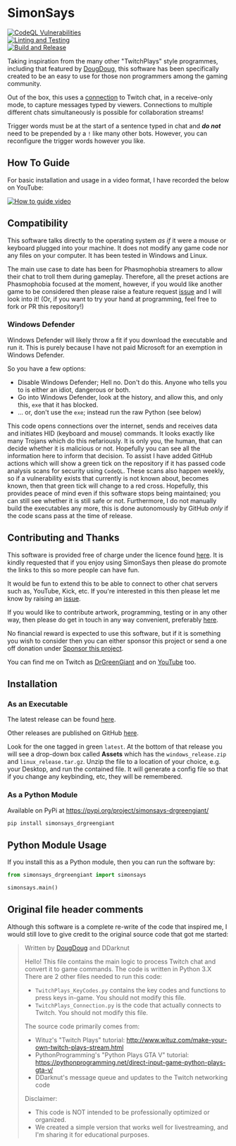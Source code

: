 # SimonSays

[![CodeQL Vulnerabilities](https://github.com/howroyd/simonsays/actions/workflows/codeql-analysis.yml/badge.svg)](https://github.com/howroyd/simonsays/actions/workflows/codeql-analysis.yml)\
[![Linting and Testing](https://github.com/howroyd/simonsays/actions/workflows/python-testing.yml/badge.svg)](https://github.com/howroyd/simonsays/actions/workflows/python-testing.yml)\
[![Build and Release](https://github.com/howroyd/simonsays/actions/workflows/python-publish.yml/badge.svg)](https://github.com/howroyd/simonsays/actions/workflows/python-publish.yml)

Taking inspiration from the many other "TwitchPlays" style programmes, including that featured by [DougDoug](#original-file-header-comments), this software has been specifically created to be an easy to use for those non programmers among the gaming community.

Out of the box, this uses a [connection](https://github.com/howroyd/twitchirc) to Twitch chat, in a receive-only mode, to capture messages typed by viewers.  Connections to multiple different chats simultaneously is possible for collaboration streams!

Trigger words must be at the start of a sentence typed in chat and ***do not*** need to be prepended by a `!` like many other bots.  However, you can reconfigure the trigger words however you like.

## How To Guide

For basic installation and usage in a video format, I have recorded the below on YouTube:

[![How to guide video](https://img.youtube.com/vi/tYnfSwJiYAY/default.jpg)](https://youtu.be/tYnfSwJiYAY)

## Compatibility

This software talks directly to the operating system *as if* it were a mouse or keyboard plugged into your machine.  It does not modify any game code nor any files on your computer.  It has been tested in Windows and Linux.

The main use case to date has been for Phasmophobia streamers to allow their chat to troll them during gameplay.  Therefore, all the preset actions are Phasmophobia focused at the moment, however, if you would like another game to be considered then please raise a feature request [issue](https://github.com/howroyd/simonsays/issues) and I will look into it!  (Or, if you want to try your hand at programming, feel free to fork or PR this repository!)

### Windows Defender

Windows Defender will likely throw a fit if you download the executable and run it.  This is purely because I have not paid Microsoft for an exemption in Windows Defender.

So you have a few options:

- Disable Windows Defender; Hell no.  Don't do this.  Anyone who tells you to is either an idiot, dangerous or both.
- Go into Windows Defender, look at the history, and allow this, and only this, `exe` that it has blocked.
- ... or, don't use the `exe`; instead run the raw Python (see below)

This code opens connections over the internet, sends and receives data and initiates HID (keyboard and mouse) commands.  It looks exactly like many Trojans which do this nefariously.  It is only you, the human, that can decide whether it is malicious or not.  Hopefully you can see all the information here to inform that decision.  To assist I have added GitHub actions which will show a green tick on the repository if it has passed code analysis scans for security using `CodeQL`.  These scans also happen weekly, so if a vulnerability exists that currently is not known about, becomes known, then that green tick will change to a red cross.  Hopefully, this provides peace of mind even if this software stops being maintained; you can still see whether it is still safe or not.  Furthermore, I do not manually build the executables any more, this is done autonomously by GitHub *only* if the code scans pass at the time of release.

## Contributing and Thanks

This software is provided free of charge under the licence found [here](./LICENSE).  It is kindly requested that if you enjoy using SimonSays then please do promote the links to this so more people can have fun.

It would be fun to extend this to be able to connect to other chat servers such as, YouTube, Kick, etc.  If you're interested in this then please let me know by raising an [issue](https://github.com/howroyd/simonsays/issues).

If you would like to contribute artwork, programming, testing or in any other way, then please do get in touch in any way convenient, preferably [here](https://github.com/howroyd/simonsays/discussions).

No financial reward is expected to use this software, but if it is something you wish to consider then you can either sponsor this project or send a one off donation under [Sponsor this project](https://github.com/howroyd/simonsays).

You can find me on Twitch as [DrGreenGiant](https://www.twitch.tv/drgreengiant) and on [YouTube](https://youtube.com/@SimonHowroyd?si=wsQ0XuGwGjaXB7HU) too.

## Installation

### As an Executable

The latest release can be found [here](https://github.com/howroyd/simonsays/releases/latest).

Other releases are published on GitHub [here](https://github.com/howroyd/simonsays/releases).

Look for the one tagged in green `latest`.  At the bottom of that release you will see a drop-down box called **Assets** which has the `windows_release.zip` and `linux_release.tar.gz`.  Unzip the file to a location of your choice, e.g. your Desktop, and run the contained file.  It will generate a config file so that if you change any keybinding, etc, they will be remembered.

### As a Python Module

Available on PyPi at <https://pypi.org/project/simonsays-drgreengiant/>

```bash
pip install simonsays_drgreengiant
```

## Python Module Usage

If you install this as a Python module, then you can run the software by:

```python
from simonsays_drgreengiant import simonsays

simonsays.main()
```

## Original file header comments

Although this software is a complete re-write of the code that inspired me, I would still love to give credit to the original source code that got me started:

>
> Written by [DougDoug](https://www.twitch.tv/dougdoug) and DDarknut
>
> Hello! This file contains the main logic to process Twitch chat and convert it to game commands.
> The code is written in Python 3.X
> There are 2 other files needed to run this code:
>
> - `TwitchPlays_KeyCodes.py` contains the key codes and functions to press keys in-game. You should not modify this file.
> - `TwitchPlays_Connection.py` is the code that actually connects to Twitch. You should not modify this file.
>
> The source code primarily comes from:
>
> - Wituz's "Twitch Plays" tutorial: <http://www.wituz.com/make-your-own-twitch-plays-stream.html>
> - PythonProgramming's "Python Plays GTA V" tutorial: <https://pythonprogramming.net/direct-input-game-python-plays-gta-v/>
> - DDarknut's message queue and updates to the Twitch networking code
>
> Disclaimer:
>
> - This code is NOT intended to be professionally optimized or organized.
> - We created a simple version that works well for livestreaming, and I'm sharing it for educational purposes.
